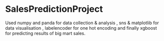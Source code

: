 # SalesPredictionProject
Used numpy and panda for data collection &amp; analysis , sns &amp; matplotlib for data visualisation , labelencoder for one hot encoding and finally xgboost for predicting results of big mart sales.
